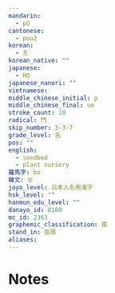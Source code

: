 ```yaml
---
mandarin:
  - pǔ
cantonese:
  - pou2
korean:
  - 포
korean_native: ""
japanese:
  - HO
japanese_nanori: ""
vietnamese:
middle_chinese_initial: p
middle_chinese_final: uo
stroke_count: 10
radical: 門
skip_number: 3-3-7
grade_level: 名
pos: ""
english:
  - seedbed
  - plant nursery
羅馬字: bo
韓文: 보
joyo_level: 日本人名用漢字
hsk_level: ""
hanmun_edu_level: ""
danayo_id: 8180
mc_id: 2363
graphemic_classification: 甫
stand_in: 苗圃
aliases:
---
```


# Notes
